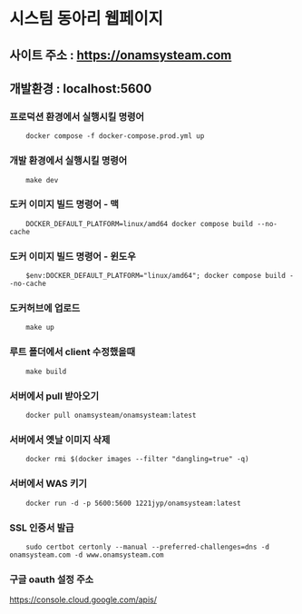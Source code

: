 # 시스팀 동아리 웹페이지

## 사이트 주소 : https://onamsysteam.com

## 개발환경 : localhost:5600

### 프로덕션 환경에서 실행시킬 명령어

```
    docker compose -f docker-compose.prod.yml up
```

### 개발 환경에서 실행시킬 명령어

```
    make dev
```

### 도커 이미지 빌드 명령어 - 맥

```
    DOCKER_DEFAULT_PLATFORM=linux/amd64 docker compose build --no-cache
```

### 도커 이미지 빌드 명령어 - 윈도우

```
    $env:DOCKER_DEFAULT_PLATFORM="linux/amd64"; docker compose build --no-cache
```

### 도커허브에 업로드

```
    make up
```

### 루트 폴더에서 client 수정했을때

```
    make build
```

### 서버에서 pull 받아오기

```
    docker pull onamsysteam/onamsysteam:latest
```

### 서버에서 옛날 이미지 삭제

```
    docker rmi $(docker images --filter "dangling=true" -q)
```

### 서버에서 WAS 키기

```
    docker run -d -p 5600:5600 1221jyp/onamsysteam:latest
```

### SSL 인증서 발급

```
    sudo certbot certonly --manual --preferred-challenges=dns -d onamsysteam.com -d www.onamsysteam.com
```

### 구글 oauth 설정 주소

https://console.cloud.google.com/apis/
